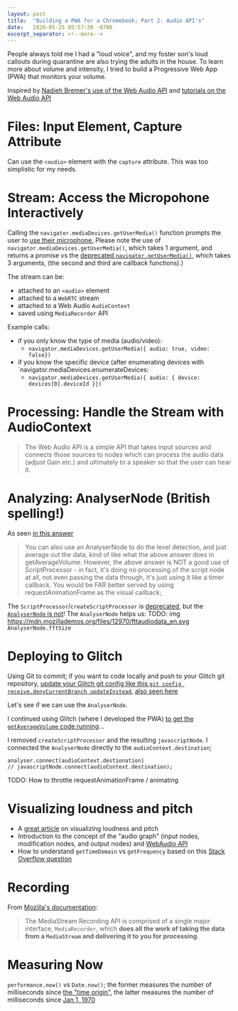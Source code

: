 ```yaml
---
layout: post
title:  "Building a PWA for a Chromebook; Part 2: Audio API's"
date:   2020-05-25 05:57:30 -0700
excerpt_separator: <!--more-->
---
```

People always told me I had a "loud voice", and my foster son's loud callouts during quarantine are also trying the adults in the house. To learn more about volume and intensity, I tried to build a Progressive Web App (PWA) that monitors your volume. 
<!--more-->  
Inspired by [Nadieh Bremer's use of the Web Audio API](https://twitter.com/NadiehBremer/status/1264215390076403718) and [tutorials on the Web Audio API](https://developers.google.com/web/fundamentals/media/recording-audio)

# Files: Input Element, Capture Attribute
Can use the `<audio>` element with the  `capture` attribute. This was too simplistic for my needs.

# Stream: Access the Micropohone Interactively
Calling the `navigator.mediaDevices.getUserMedia()` function prompts the user to [use their microphone.](https://developers.google.com/web/fundamentals/media/recording-audio)
Please note the use of `navigator.mediaDevices.getUserMedia()`, which takes 1 argument, and returns a promise vs the [deprecated  `navigator.getUserMedia()`](https://developer.mozilla.org/en-US/docs/Web/API/Navigator/getUserMedia), which takes 3 arguments, (the second and third are callback functions).)

The stream can be:
 - attached to an `<audio>` element
 - attached to a `WebRTC` stream
 - attached to a Web Audio `AudioContext`
 - saved using `MediaRecorder` API

Example calls:
 - if you only know the type of media (audio/video):
   - `navigator.mediaDevices.getUserMedia({ audio: true, video: false})`
 - if you know the specific device (after enumerating devices with `navigator.mediaDevices.enumerateDevices:
   - `navigator.mediaDevices.getUserMedia({ audio: { device: devices[0].deviceId }})`

# Processing: Handle the Stream with AudioContext 

 > The Web Audio API is a simple API that takes input sources and connects those sources to nodes which can process the audio data (adjust Gain etc.) and ultimately to a speaker so that the user can hear it.

# Analyzing: AnalyserNode (British spelling!)
As seen [in this answer](https://stackoverflow.com/questions/21247571/how-to-get-microphone-input-volume-value-with-web-audio-api)
 > You can also use an AnalyserNode to do the level detection, and just average out the data, kind of like what the above answer does in getAverageVolume. However, the above answer is NOT a good use of ScriptProcessor - in fact, it's doing no processing of the script node at all, not even passing the data through, it's just using it like a timer callback. You would be FAR better served by using requestAnimationFrame as the visual callback;

The `ScriptProcessor`/`createScriptProcessor` is [deprecated](https://developer.mozilla.org/en-US/docs/Web/API/BaseAudioContext/createScriptProcessor),  but the [`AnalyserNode` is not](https://developer.mozilla.org/en-US/docs/Web/API/AnalyserNode)! 
The `AnalyserNode` helps us:
TODO: img https://mdn.mozillademos.org/files/12970/fttaudiodata_en.svg
`AnalyserNode.fftSize`

# Deploying to Glitch
Using Git to commit; if you want to code locally and push to your Glitch git repository, [update your Glitch git config like this `git config receive.denyCurrentBranch updateInstead`](https://stackoverflow.com/questions/804545/what-is-this-git-warning-message-when-pushing-changes-to-a-remote-repository/28262104#comment110536444_28262104), [also seen here](https://support.glitch.com/t/possible-to-code-locally-and-push-to-glitch-with-git/2704/9?u=theredpea)

Let's see if we can use the `AnalyserNode`.
 
I continued using Glitch (where I developed the PWA) [to get  the `getAverageVolume` code running](https://glitch.com/edit/#!/citrine-pewter-anteater)...


I removed `createScriptProcessor` and the resulting `javascriptNode`. I connected the `AnalyserNode` directly to the `audioContext.destination`; 
```
analyser.connect(audioContext.destionation)
// javascriptNode.connect(audioContext.destination);
```

TODO: How to throttle requestAnimationFrame / animating

# Visualizing loudness and pitch
 - A [great article](https://link.springer.com/article/10.3758/s13423-015-0934-0) on visualizing loudness and pitch
 - Introduction to the concept of the "audio graph" (input nodes, modification nodes, and output nodes) and [WebAudio API](https://developer.mozilla.org/en-US/docs/Web/API/Web_Audio_API/Using_Web_Audio_API)
 - How to understand `getTimeDomain` vs `getFrequency` based on this [Stack Overflow question](https://stackoverflow.com/a/63461964/1175496)


 # Recording
 From [Mozilla's documentation](https://developer.mozilla.org/en-US/docs/Web/API/MediaStream_Recording_API):
  > The MediaStream Recording API is comprised of a single major interface, `MediaRecorder`, which **does all the work of taking the data from a `MediaStream` and delivering it to you for processing**. 

# Measuring Now
`performance.now()` vs `Date.now()`; the former measures the number of milliseconds since [the "time origin"](https://developer.mozilla.org/en-US/docs/Web/API/DOMHighResTimeStamp#The_time_origin), the latter measures the number of milliseconds since [Jan 1, 1970](https://developer.mozilla.org/en-US/docs/Web/JavaScript/Reference/Global_Objects/Date/now)
<!-- https://stackoverflow.com/a/19772220/1175496 

            // https://stackoverflow.com/questions/15871942/how-do-browsers-pause-change-javascript-when-tab-or-window-is-not-active
            // https://stackoverflow.com/q/15871942/1175496
            https://stackoverflow.com/questions/15871942/how-do-browsers-pause-change-javascript-when-tab-or-window-is-not-active#comment79562085_16033979



            https://stackoverflow.com/questions/4288253/html5-canvas-100-width-height-of-viewport#comment10499300_4288338


            -->
